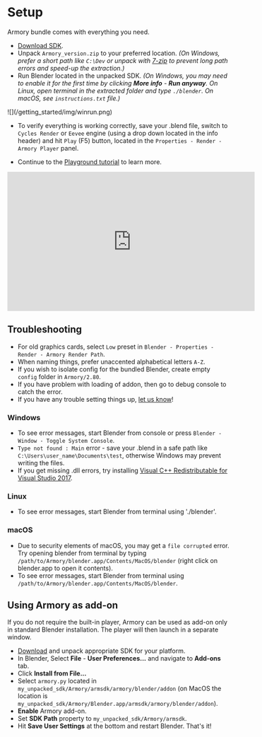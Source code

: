 # Setup

Armory bundle comes with everything you need.

- [Download SDK](http://armory3d.org/download.html).
- Unpack `Armory_version.zip` to your preferred location. *(On Windows, prefer a short path like `C:\Dev` or unpack with [7-zip](http://www.7-zip.org) to prevent long path errors and speed-up the extraction.)*
- Run Blender located in the unpacked SDK. *(On Windows, you may need to enable it for the first time by clicking **More info** - **Run anyway**. On Linux, open terminal in the extracted folder and type `./blender`. On macOS, see `instructions.txt` file.)*

<div style="width:50%">![](/getting_started/img/winrun.png)</div>

- To verify everything is working correctly, save your .blend file, switch to `Cycles Render` or `Eevee` engine (using a drop down located in the info header) and hit `Play` (F5) button, located in the `Properties - Render - Armory Player` panel.

- Continue to the [Playground tutorial](/getting_started/playground.md) to learn more.

<iframe width="560" height="315" src="https://www.youtube.com/embed/4FPKCUYjpP0?rel=0" frameborder="0" allow="autoplay; encrypted-media" allowfullscreen></iframe>

## Troubleshooting

- For old graphics cards, select `Low` preset in `Blender - Properties - Render - Armory Render Path`.
- When naming things, prefer unaccented alphabetical letters `A-Z`.
- If you wish to isolate config for the bundled Blender, create empty `config` folder in `Armory/2.80`.
- If you have problem with loading of addon, then go to debug console to catch the error.
- If you have any trouble setting things up, [let us know](http://armory3d.org/community.html)!

### Windows

- To see error messages, start Blender from console or press `Blender - Window - Toggle System Console`.
- `Type not found : Main` error - save your .blend in a safe path like `C:\Users\user_name\Documents\test`, otherwise Windows may prevent writing the files.
- If you get missing .dll errors, try installing [Visual C++ Redistributable for Visual Studio 2017](https://go.microsoft.com/fwlink/?LinkId=746572).

### Linux

- To see error messages, start Blender from terminal using './blender'.

### macOS

- Due to security elements of macOS, you may get a `file corrupted` error. Try opening blender from terminal by typing `/path/to/Armory/blender.app/Contents/MacOS/blender` (right click on blender.app to open it contents).
- To see error messages, start Blender from terminal using `/path/to/Armory/blender.app/Contents/MacOS/blender`.


## Using Armory as add-on

If you do not require the built-in player, Armory can be used as add-on only in standard Blender installation. The player will then launch in a separate window.

- [Download](http://armory3d.org/download.html) and unpack appropriate SDK for your platform.
- In Blender, Select **File** - **User Preferences...** and navigate to **Add-ons** tab.
- Click **Install from File...**
- Select `armory.py` located in `my_unpacked_sdk/Armory/armsdk/armory/blender/addon` (on MacOS the location is `my_unpacked_sdk/Armory/Blender.app/armsdk/armory/blender/addon`).
- **Enable** Armory add-on.
- Set **SDK Path** property to `my_unpacked_sdk/Armory/armsdk`.
- Hit **Save User Settings** at the bottom and restart Blender. That's it!
